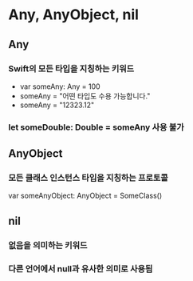 # Any, AnyObject, nil

## Any
### Swift의 모든 타입을 지칭하는 키워드
- var someAny: Any = 100
- someAny = "어떤 타입도 수용 가능합니다."
- someAny = "12323.12"
### let someDouble: Double = someAny 사용 불가

## AnyObject
### 모든 클래스 인스턴스 타입을 지칭하는 프로토콜
var someAnyObject: AnyObject = SomeClass()

## nil
### 없음을 의미하는 키워드
### 다른 언어에서 null과 유사한 의미로 사용됨